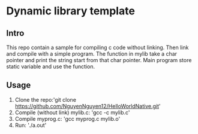 # Dynamic library template
## Intro
This repo contain a sample for compiling c code without linking. Then link and compile with a simple program.
The function in mylib take a char pointer and print the string start from that char pointer.
Main program store static variable and use the function.
## Usage
1. Clone the repo:'git clone https://github.com/NguyenNguyen12/HelloWorldNative.git'
2. Compile (without link) mylib.c: 'gcc -c mylib.c'
3. Compile myprog.c: 'gcc myprog.c mylib.o'
4. Run: './a.out'